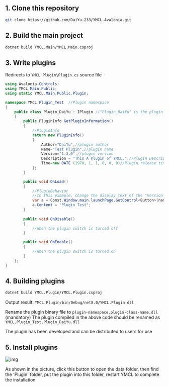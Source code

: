 ## 1. Clone this repository

```bash
git clone https://github.com/DaiYu-233/YMCL.Avalonia.git
```

## 2. Build the main project

```bash
dotnet build YMCL.Main/YMCL.Main.csproj
```

## 3. Write plugins

Redirects to `YMCL Plugin\Plugin.cs` source file

```csharp
using Avalonia.Controls;
using YMCL.Main.Public;
using static YMCL.Main.Public.Plugin;

namespace YMCL.Plugin_Test  //Plugin namespace
{
    public class Plugin_DaiYu : IPlugin //"Plugin_DaiYu" is the plugin class name
    {
        public PluginInfo GetPluginInformation()
        {
            //PluginInfo
            return new PluginInfo()
            {
                Author="DaiYu",//plugin author
                Name="Test Plugin",//plugin name
                Version="1.3.0",//plugin version
                Description = "This A Plugin of YMCL.",//Plugin Description
                Time=new DATE (1970, 1, 1, 0, 0, 0)//Plugin release time
            };
        }

        public void OnLoad()
        {
            //PluginBehavior
            //In this example, change the display text of the "Version List" button on the main interface to "Plugin Test". The specific method can be found by browsing the source code
            var a = Const.Window.main.launchPage.GetControl<Button>(name:"VersionListBtn");
            a.Content = "Plugin Test";
        }
        
        public void OnDisable()
        {
            //When the plugin switch is turned off
        }

        public void OnEnable()
        {
            //When the plugin switch is turned on
        }
    };
}
```

## 4.  Building plugins

````bash
dotnet build YMCL.Plugin/YMCL.Plugin.csproj
````

Output result: `YMCL.Plugin/bin/Debug/net8.0/YMCL.Plugin.dll`

Rename the plugin binary file to `plugin-namespace.plugin-class-name.dll` (mandatory)
The plugin compiled in the above code should be renamed as `YMCL.Plugin_Test.Plugin_DaiYu.dll`

The plugin has been developed and can be distributed to users for use

## 5. Install plugins

![img](https://pic.daiyu.fun/pic/2024/202407220914001.png)

As shown in the picture, click this button to open the data folder, then find the 'Plugin' folder, put the plugin into this folder, restart YMCL to complete the installation